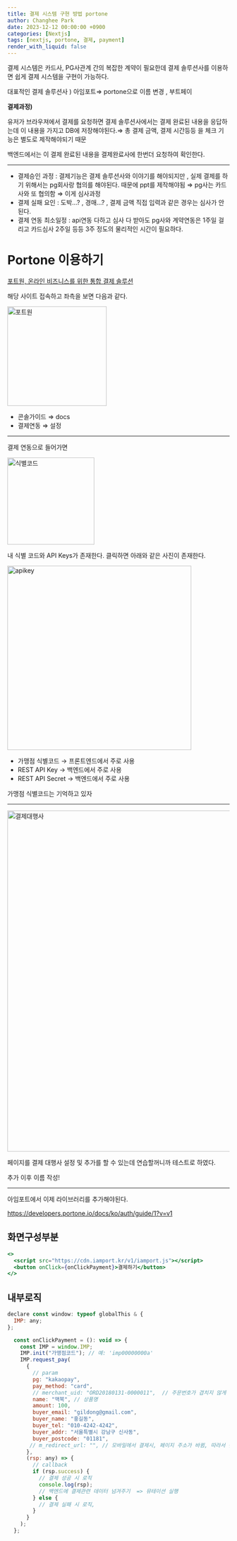 ```yaml
---
title: 결제 시스템 구현 방법 portone
author: Changhee Park
date: 2023-12-12 00:00:00 +0900
categories: [Nextjs]
tags: [nextjs, portone, 결제, payment]
render_with_liquid: false
---
```


결제 시스템은 카드사, PG사관계 간의 복잡한 계약이 필요한데 결제 솔루션사를 이용하면 쉽게 결제 시스템을 구현이 가능하다.

대표적인 결제 솔루션사 ) 아임포트⇒ portone으로 이름 변경 , 부트페이

**결제과정)**

유저가 브라우져에서 결제를 요청하면 결제 솔루션사에서는 결제 완료된 내용을 응답하는데 이 내용을 가지고 DB에 저장해야된다.⇒ 총 결제 금액, 결제 시간등등 을 체크 기능은 별도로 제작해야되기 때문

백엔드에서는 이 결제 완료된 내용을 결제완료사에 한번더 요청하여 확인한다.

---

- 결제승인 과정 : 결제기능은 결제 솔루션사와 이야기를 해야되지만 , 실제 결제를 하기 위해서는 pg회사랑 협의를 해야된다. 때문에 ppt를 제작해야됨 ⇒ pg사는 카드사와 또 협의함 ⇒ 이게 심사과정
- 결제 실패 요인 : 도박…? , 경매…? , 결제 금액 직접 입력과 같은 경우는 심사가 안된다.
- 결제 연동 최소일정 : api연동 다하고 심사 다 받아도 pg사와 계약연동은 1주일 걸리고 카드심사 2주일 등등 3주 정도의 물리적인 시간이 필요하다.

# Portone 이용하기

[포트원, 온라인 비즈니스를 위한 통합 결제 솔루션](https://portone.io/korea/ko)

해당 사이트 접속하고 좌측을 보면 다음과 같다.

<img width="225" alt="포트원" src="https://github.com/AppleTrick/AppleTrick.github.io/assets/31761527/70feb98d-9148-4a29-aa64-ecc1f2e834b4">

- 콘솔가이드 ⇒ docs
- 결제연동 ⇒ 설정

---

결제 연동으로 들어가면

<img width="197" alt="식별코드" src="https://github.com/AppleTrick/AppleTrick.github.io/assets/31761527/89899a79-8064-4dff-b47b-4ba2d50a802b">

내 식별 코드와 API Keys가 존재한다. 클릭하면 아래와 같은 사진이 존재한다.

<img width="417" alt="apikey" src="https://github.com/AppleTrick/AppleTrick.github.io/assets/31761527/9fda2cba-e101-41a8-bd69-80657277f926">

- 가맹점 식별코드 → 프론트엔드에서 주로 사용
- REST API Key → 백엔드에서 주로 사용
- REST API Secret → 백엔드에서 주로 사용

가맹점 식별코드는 기억하고 있자

---

<img width="772" alt="결제대행사" src="https://github.com/AppleTrick/AppleTrick.github.io/assets/31761527/d00242e5-fd84-40c3-84af-b9fa38c77646">

페이지를 결제 대행사 설정 및 추가를 할 수 있는데 연습할꺼니까 테스트로 하였다.

추가 이후 이름 작성!

---

아임포트에서 이제 라이브러리를 추가해야된다.

https://developers.portone.io/docs/ko/auth/guide/1?v=v1

## 화면구성부분

```jsx
<>
  <script src="https://cdn.iamport.kr/v1/iamport.js"></script>
  <button onClick={onClickPayment}>결제하기</button>
</>
```

## 내부로직

```jsx
declare const window: typeof globalThis & {
  IMP: any;
};

  const onClickPayment = (): void => {
    const IMP = window.IMP;
    IMP.init("가맹점코드"); // 예: 'imp00000000a'
    IMP.request_pay(
      {
        // param
        pg: "kakaopay",
        pay_method: "card",
        // merchant_uid: "ORD20180131-0000011",  // 주문번호가 겹치지 않게 해야되고 , 주석으로 할 경우 겹치지 않게 한다.
        name: "맥북", // 상품명
        amount: 100,
        buyer_email: "gildong@gmail.com",
        buyer_name: "홍길동",
        buyer_tel: "010-4242-4242",
        buyer_addr: "서울특별시 강남구 신사동",
        buyer_postcode: "01181",
       // m_redirect_url: "", // 모바일에서 결제시, 페이지 주소가 바뀜, 따라서 결제 끝나고 돌아갈 주소 입력해야됨
      },
      (rsp: any) => {
        // callback
        if (rsp.success) {
          // 결제 성공 시 로직
          console.log(rsp);
          // 백엔드에 결제관련 데이터 넘겨주기  => 뮤테이션 실행
        } else {
          // 결제 실패 시 로직,
        }
      }
    );
  };
```
